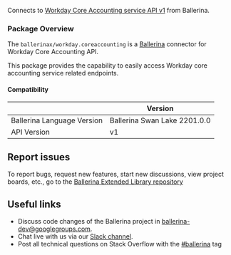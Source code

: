 Connects to [Workday Core Accounting service API v1](https://community.workday.com/sites/default/files/file-hosting/restapi/index.html) from Ballerina.

### Package Overview

The `ballerinax/workday.coreaccounting` is a [Ballerina](https://ballerina.io/) connector for Workday Core Accounting API.  

This package provides the capability to easily access Workday core accounting service related endpoints.

#### Compatibility
|                               | Version                    |
|-------------------------------|----------------------------|
| Ballerina Language Version    | Ballerina Swan Lake 2201.0.0 |
| API Version                   | v1                         |

## Report issues
To report bugs, request new features, start new discussions, view project boards, etc., go to the [Ballerina Extended Library repository](https://github.com/ballerina-platform/ballerina-extended-library)

## Useful links
- Discuss code changes of the Ballerina project in [ballerina-dev@googlegroups.com](mailto:ballerina-dev@googlegroups.com).
- Chat live with us via our [Slack channel](https://ballerina.io/community/slack/).
- Post all technical questions on Stack Overflow with the [#ballerina](https://stackoverflow.com/questions/tagged/ballerina) tag
